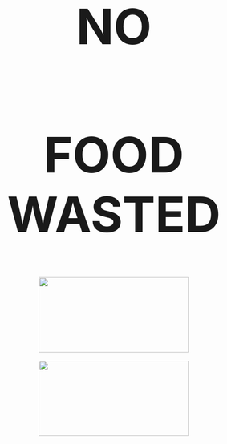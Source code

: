 <style>
body {
  background-image: url('https://static.toiimg.com/thumb/78028918.cms?width=680&height=512&imgsize=2041089');
  background-repeat: no-repeat;
  background-size: cover;
}
</style>
<center><h1 style="font-size:700%;">NO</h1></center>
<center><h1 style="font-size:700%;">FOOD WASTED</h1></center>
<center><img src="https://www.pngall.com/wp-content/uploads/5/Login-Button-PNG-Clipart.png" width="300px" height="150px"><center>
</br>
<center><img src="https://uwm.edu/studentinvolvement/wp-content/uploads/sites/260/2021/01/Sign-Up-Button-Transparent-Background.png" width="300px" height="150px"><center>

